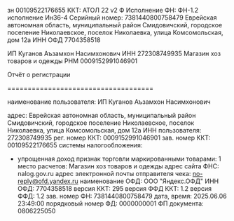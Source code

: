 зн 00109522176655
ККТ: АТОЛ 22 v2 Ф
Исполнение ФН: ФН-1.2 исполнение Ин36-4
Серийный номер: 7381440800758479
Еврейская автономная область, муниципальный район Смидовичский, городское поселение Николаевское, поселок Николаевка, улица Комсомольская, дом 12а
ИНН ОФД 7704358518

ИП Куганов Аъзамхон Насимхонович
ИНН 272308749935
Магазин хоз товаров и одежды
РНМ 0009152991046901

Отчёт о регистрации

====================================

наименование пользователя: ИП Куганов Аъзамхон Насимхонович

адрес: Еврейская автономная область, муниципальный район Смидовичский, городское поселение Николаевское, поселок Николаевка, улица Комсомольская, дом 12а
ИНН пользователя: 272308749935
рег. номер ККТ: 0009152991046901
зав. номер ККТ: 00109522176655
системы налогообложения:
- упрощенная доход
признак торговли маркированными товарами: 1
место расчетов: Магазин хоз товаров и одежды
адрес сайта ФНС: nalog.gov.ru
адрес электронной почты отправителя чека: no-reply@ofd.yandex.ru
наименование ОФД: ООО "Яндекс.ОФД"
ИНН ОФД: 7704358518
версия ККТ: 295
версия ФФД ККТ: 1.2
версия ФФД: 1.2
зав. номер ФН: 7381440800758479
дата, время: 2025.06.06 23:49:00
порядковый номер ФД: 0000000001
ФП документа: 0806225050
